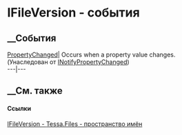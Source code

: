 # IFileVersion - события
##  __События
[PropertyChanged](https://learn.microsoft.com/dotnet/api/system.componentmodel.inotifypropertychanged.propertychanged)|
Occurs when a property value changes.  
(Унаследован от
[INotifyPropertyChanged](https://learn.microsoft.com/dotnet/api/system.componentmodel.inotifypropertychanged))  
---|---  
##  __См. также
#### Ссылки
[IFileVersion - ](T_Tessa_Files_IFileVersion.htm)
[Tessa.Files - пространство имён](N_Tessa_Files.htm)
